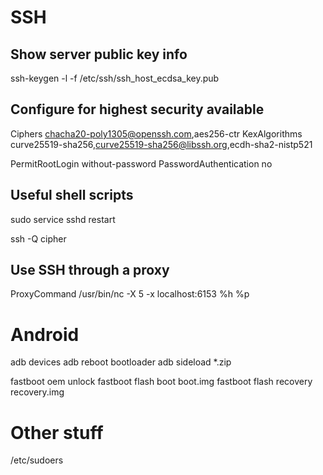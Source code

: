 # SSH
## Show server public key info
ssh-keygen -l -f /etc/ssh/ssh_host_ecdsa_key.pub

## Configure for highest security available
Ciphers chacha20-poly1305@openssh.com,aes256-ctr
KexAlgorithms curve25519-sha256,curve25519-sha256@libssh.org,ecdh-sha2-nistp521

PermitRootLogin without-password
PasswordAuthentication no

## Useful shell scripts
sudo service sshd restart

ssh -Q cipher

## Use SSH through a proxy
ProxyCommand /usr/bin/nc -X 5 -x localhost:6153 %h %p

# Android
  adb devices
  adb reboot bootloader
  adb sideload *.zip

  fastboot oem unlock
  fastboot flash boot boot.img
  fastboot flash recovery recovery.img

# Other stuff
/etc/sudoers